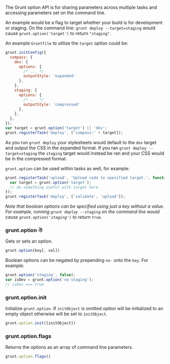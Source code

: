 The Grunt option API is for sharing parameters across multiple tasks and accessing parameters set on the command line.

An example would be a flag to target whether your build is for development or staging. On the command line: `grunt deploy --target=staging` would cause `grunt.option('target')` to return `"staging"`.

An example `Gruntfile` to utilize the `target` option could be:

```javascript
grunt.initConfig({
  compass: {
    dev: {
      options: {
        /* ... */
        outputStyle: 'expanded'
      },
    },
    staging: {
      options: {
        /* ... */
        outputStyle: 'compressed'
      },
    },
  },
});
var target = grunt.option('target') || 'dev';
grunt.registerTask('deploy', ['compass:' + target]);
```

As you run `grunt deploy` your stylesheets would default to the `dev` target and output the CSS in the expanded format. If you ran `grunt deploy --target=staging` the `staging` target would instead be ran and your CSS would be in the compressed format.

`grunt.option` can be used within tasks as well, for example:

```javascript
grunt.registerTask('upload', 'Upload code to specified target.', function(n) {
  var target = grunt.option('target');
  // do something useful with target here
});
grunt.registerTask('deploy', ['validate', 'upload']);
```

_Note that boolean options can be specified using just a key without a value. For example, running `grunt deploy --staging` on the command line would cause `grunt.option('staging')` to return `true`._


### grunt.option ☃
Gets or sets an option.

```javascript
grunt.option(key[, val])
```

Boolean options can be negated by prepending `no-` onto the `key`. For example:

```javascript
grunt.option('staging', false);
var isDev = grunt.option('no-staging');
// isDev === true
```

### grunt.option.init
Initialize `grunt.option`. If `initObject` is omitted option will be initialized to an empty object otherwise will be set to `initObject`.

```javascript
grunt.option.init([initObject])
```

### grunt.option.flags
Returns the options as an array of command line parameters.

```javascript
grunt.option.flags()
```
